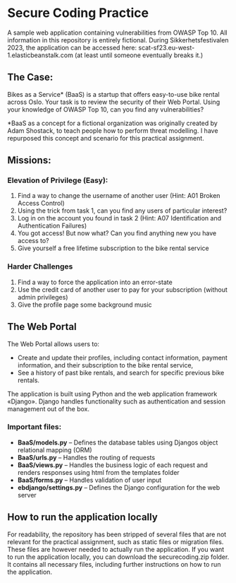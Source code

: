 # Secure Coding Practice
 A sample web application containing vulnerabilities from OWASP Top 10. All information in this repository is entirely fictional.
 During Sikkerhetsfestivalen 2023, the application can be accessed here: scat-sf23.eu-west-1.elasticbeanstalk.com (at least until someone eventually breaks it.)

## The Case:
 Bikes as a Service* (BaaS) is a startup that offers easy-to-use bike rental across Oslo. Your task is to review the security of their Web Portal. Using your knowledge of OWASP Top 10, can you find any vulnerabilities?

 *BaaS as a concept for a fictional organization was originally created by Adam Shostack, to teach people how to perform threat modelling. I have repurposed this concept and scenario for this practical assignment.

 ## Missions:
  ### Elevation of Privilege (Easy):
   1. Find a way to change the username of another user (Hint: A01 Broken Access Control)
   2. Using the trick from task 1, can you find any users of particular interest?
   3. Log in on the account you found in task 2 (Hint: A07 Identification and Authentication Failures)
   4. You got access! But now what? Can you find anything new you have access to?
   5. Give yourself a free lifetime subscription to the bike rental service

 ### Harder Challenges
  1. Find a way to force the application into an error-state
  2. Use the credit card of another user to pay for your subscription (without admin privileges)
  3. Give the profile page some background music
     
## The Web Portal
 The Web Portal allows users to:
 - Create and update their profiles, including contact information, payment information, and their subscription to the bike rental service,
 - See a history of past bike rentals, and search for specific previous bike rentals.

 The application is built using Python and the web application framework «Django». Django handles functionality such as authentication and session management out of the box.

 ### Important files:
 - **BaaS/models.py** – Defines the database tables using Djangos object relational mapping (ORM)
 - **BaaS/urls.py** – Handles the routing of requests
 - **BaaS/views.py** – Handles the business logic of each request and renders responses using html from the templates folder
 - **BaaS/forms.py** – Handles validation of user input
 - **ebdjango/settings.py** – Defines the Django configuration for the web server

## How to run the application locally
 For readability, the repository has been stripped of several files that are not relevant for the practical assignment, such as static files or migration files. These files are however needed to actually run the application.
 If you want to run the application locally, you can download the securecoding.zip folder. It contains all necessary files, including further instructions on how to run the application.

